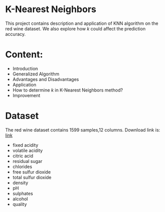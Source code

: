 # K-Nearest Neighbors

This project contains description and application of KNN algorithm on the red wine dataset. We also explore how $k$ could affect the prediction accuracy.

# Content:
- Introduction
- Generalized Algorithm
- Advantages and Disadvantages
- Application
- How to determine $k$ in K-Nearest Neighbors method?
- Improvement

# Dataset
The red wine dataset contains 1599 samples,12 columns. Download link is: [link](https://archive.ics.uci.edu/ml/datasets/wine+quality)
* fixed acidity
* volatile acidity
* citric acid
* residual sugar
* chlorides
* free sulfur dioxide
* total sulfur dioxide
* density
* pH
* sulphates
* alcohol
* quality

